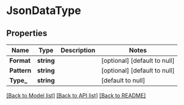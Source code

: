 # JsonDataType

## Properties
Name | Type | Description | Notes
------------ | ------------- | ------------- | -------------
**Format** | **string** |  | [optional] [default to null]
**Pattern** | **string** |  | [optional] [default to null]
**Type_** | **string** |  | [default to null]

[[Back to Model list]](../README.md#documentation-for-models) [[Back to API list]](../README.md#documentation-for-api-endpoints) [[Back to README]](../README.md)


